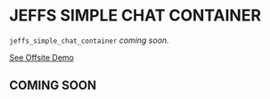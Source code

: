 # JEFFS SIMPLE CHAT CONTAINER

`jeffs_simple_chat_container` _coming soon._

[See Offsite Demo](http://www.jeffryadecola.com/my-php-containers/index.php?container_name=jeffs_simple_chat_container)

## COMING SOON
